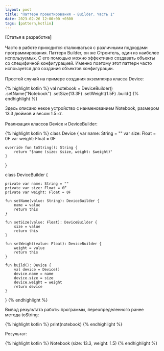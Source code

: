 ```yaml
---
layout: post
title: "Паттерн проектирования - Builder. Часть 1"
date: 2023-02-26 12:00:00 +0300
tags: [pattern,kotlin]
---
```

[Статья в разработке]\
\
Часто в работе приходится сталкиваться с различными подходами программирования. Паттерн Builder, он же Строитель, один из наиболее используемых. С его помощью можно эффективно создавать объекты со специфичной конфигурацией. Именно поэтому этот паттерн часто испоьзуется для создания объектов конфигурации.\
\
Простой случай на примере создания экземпляра класса Device:

{% highlight kotlin %}
val notebook = DeviceBuilder()
    .setName("Notebook")
    .setSize(13.3F)
    .setWeight(1.5F)
    .build()
{% endhighlight %}

Здесь описано некое устройство с наименованием Notebook, размером 13.3 дюймов и весом 1.5 кг.\
\
Реализация классов Device и DeviceBuilder:

{% highlight kotlin %}
class Device {
    var name: String = ""
    var size: Float = 0F
    var weight: Float = 0F

    override fun toString(): String {
        return "$name (size: $size, weight: $weight)"
    }
}

class DeviceBuilder {

    private var name: String = ""
    private var size: Float = 0F
    private var weight: Float = 0F

    fun setName(value: String): DeviceBuilder {
        name = value
        return this
    }

    fun setSize(value: Float): DeviceBuilder {
        size = value
        return this
    }

    fun setWeight(value: Float): DeviceBuilder {
        weight = value
        return this
    }

    fun build(): Device {
        val device = Device()
        device.name = name
        device.size = size
        device.weight = weight
        return device
    }
}
{% endhighlight %}

Вывод результата работы программы, переопределенного ранее метода toString:

{% highlight kotlin %}
print(notebook)
{% endhighlight %}

Результат:

{% highlight kotlin %}
Notebook (size: 13.3, weight: 1.5)
{% endhighlight %}